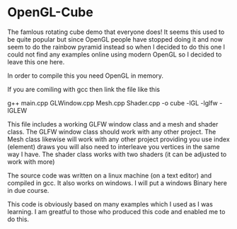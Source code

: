 # OpenGL-Cube

The famlous rotating cube demo that everyone does! It seems this used to be quite popular but since OpenGL people have stopped doing it and now seem to do the rainbow pyramid instead so when I decided to do this one I could not find any examples online using modern OpenGL so I decided to leave this one here.

In order to compile this you need OpenGL in memory.

If you are comiling with gcc then link the file like this

g++ main.cpp GLWindow.cpp Mesh.cpp Shader.cpp -o cube -lGL -lglfw -lGLEW

This file includes a working GLFW window class and a mesh and shader class. The GLFW window class should work with any other project. The Mesh class likewise will work with any other project providing you use index (element) draws you will also need to interleave you vertices in the same way I have. The shader class works with two shaders (it can be adjusted to work with more)

The source code was written on a linux machine (on a text editor) and compiled in gcc. It also works on windows. I will put a windows Binary here in due course.

This code is obviously based on many examples which I used as I was learning. I am greatful to those who produced this code and enabled me to do this.
